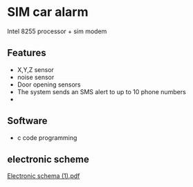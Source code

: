 #  SIM car alarm
Intel 8255 processor +  sim modem


## Features
- X,Y,Z sensor
- noise sensor
- Door opening sensors
- The system sends an SMS alert to up to 10 phone numbers
- 

## Software
- c code programming

## electronic scheme


[Electronic schema (1).pdf](https://github.com/matanatar11/Car-alarms/files/13197589/Electronic.schema.1.pdf)











































